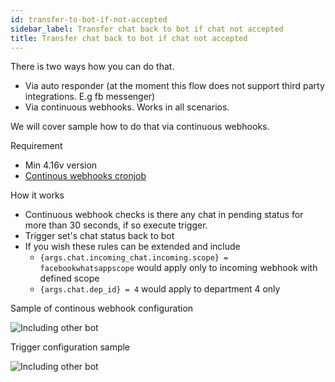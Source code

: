 ```yaml
---
id: transfer-to-bot-if-not-accepted
sidebar_label: Transfer chat back to bot if chat not accepted
title: Transfer chat back to bot if chat not accepted
---
```


There is two ways how you can do that.

* Via auto responder (at the moment this flow does not support third party integrations. E.g fb messenger)
* Via continuous webhooks. Works in all scenarios.

We will cover sample how to do that via continuous webhooks. 

Requirement
* Min 4.16v version
* [Continous webhooks cronjob](development/cronjob.md#continuous-webhooks-cronjob)


How it works
* Continuous webhook checks is there any chat in pending status for more than 30 seconds, if so execute trigger.
* Trigger set's chat status back to bot
* If you wish these rules can be extended and include
  * `{args.chat.incoming_chat.incoming.scope} = facebookwhatsappscope` would apply only to incoming webhook with defined scope
  * `{args.chat.dep_id} = 4` would apply to department 4 only

Sample of continous webhook configuration

![Including other bot](/img/bot/bots/continous-webhook.png)

Trigger configuration sample

![Including other bot](/img/bot/bots/trigger-sample-transfer.png)
